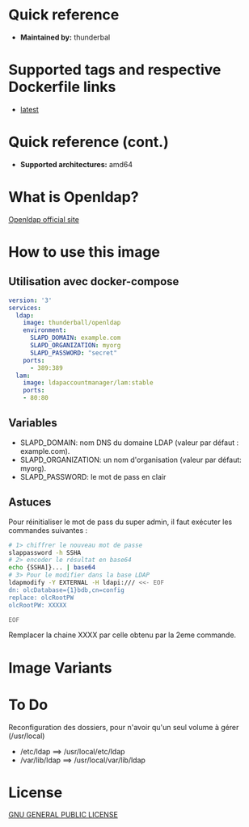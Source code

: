 # Quick reference

* __Maintained by:__ thunderbal

# Supported tags and respective Dockerfile links

* [latest](https://github.com/thunderbal/openldap/blob/master/Dockerfile)

# Quick reference (cont.)

* __Supported architectures:__ amd64

# What is Openldap?

[Openldap official site](http://openldap.org/)

# How to use this image

## Utilisation avec docker-compose

```yaml
version: '3'
services:
  ldap:
    image: thunderball/openldap
    environment:
      SLAPD_DOMAIN: example.com
      SLAPD_ORGANIZATION: myorg
      SLAPD_PASSWORD: "secret"
    ports:
      - 389:389
  lam:
    image: ldapaccountmanager/lam:stable
    ports:
    - 80:80
```

## Variables

* SLAPD_DOMAIN: nom DNS du domaine LDAP (valeur par défaut : example.com).
* SLAPD_ORGANIZATION: un nom d'organisation (valeur par défaut: myorg).
* SLAPD_PASSWORD: le mot de pass en clair

## Astuces

Pour réinitialiser le mot de pass du super admin, il faut exécuter les commandes suivantes :

```bash
# 1> chiffrer le nouveau mot de passe
slappassword -h SSHA
# 2> encoder le résultat en base64
echo {SSHA]}... | base64
# 3> Pour le modifier dans la base LDAP
ldapmodify -Y EXTERNAL -H ldapi:/// <<- EOF
dn: olcDatabase={1}bdb,cn=config
replace: olcRootPW
olcRootPW: XXXXX

EOF
```

Remplacer la chaine XXXX par celle obtenu par la 2eme commande.

# Image Variants

# To Do

Reconfiguration des dossiers, pour n'avoir qu'un seul volume à gérer (/usr/local)

* /etc/ldap     ==> /usr/local/etc/ldap
* /var/lib/ldap ==> /usr/local/var/lib/ldap

# License

[GNU GENERAL PUBLIC LICENSE](https://github.com/thunderbal/openldap/blob/master/LICENSE)

